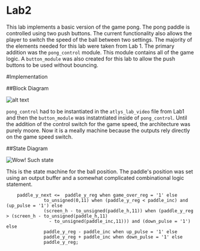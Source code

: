 Lab2
====

This lab implements a basic version of the game pong.  The pong paddle is controlled using two push buttons.
The current functionality also allows the player to switch the speed of the ball between two settings.  The majority of
the elements needed for this lab were taken from Lab 1.  The primary addition was the `pong_control` module.  This module
contains all of the game logic.  A `button_module` was also created for this lab to allow the push buttons to be used
without bouncing.

#Implementation

##Block Diagram

![alt text](https://raw.github.com/micfloy/Lab2/master/block_diagram.png)

`pong_control` had to be instantiated in the `atlys_lab_video` file from Lab1 and then the `button_module` was instatntiated inside of `pong_control`.  Until the addition of the control switch for the game speed, the architecture was purely moore.  Now it is a meally machine because the outputs rely directly on the game speed switch.

##State Diagram

![Wow! Such state](https://raw.github.com/micfloy/Lab2/master/state_diagram_lab2.png)

This is the state machine for the ball position.  The paddle's position was set using an output buffer and a somewhat complicated combinational logic statement. 

```VHD
	paddle_y_next <=  paddle_y_reg when game_over_reg = '1' else
			  to_unsigned(0,11) when (paddle_y_reg < paddle_inc) and (up_pulse = '1') else
			  (screen_h - to_unsigned(paddle_h,11)) when (paddle_y_reg > (screen_h - to_unsigned(paddle_h,11)
			  	- to_unsigned(paddle_inc,11))) and (down_pulse = '1') else
			  paddle_y_reg - paddle_inc when up_pulse = '1' else
			  paddle_y_reg + paddle_inc when down_pulse = '1' else
			  paddle_y_reg;
```




